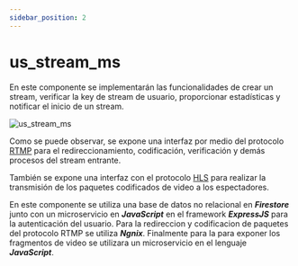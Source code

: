 ```yaml
---
sidebar_position: 2
---
```


# us_stream_ms
En este componente se implementarán las funcionalidades de crear un stream, verificar la key de stream de usuario, proporcionar estadísticas y notificar el inicio de un stream.

![us_stream_ms](/img/plantuml/us_stream_ms.png)

Como se puede observar, se expone una interfaz por medio del protocolo [RTMP](https://rtmp.veriskope.com/docs/) para el redireccionamiento, codificación, verificación y demás procesos del stream entrante.

También se expone una interfaz con el protocolo [HLS](https://developer.apple.com/streaming/) para realizar la transmisión de los paquetes codificados de video a los espectadores.

En este componente se utiliza una base de datos no relacional en *__Firestore__* junto con un microservicio en __*JavaScript*__ en el framework __*ExpressJS*__ para la autenticación del usuario. Para la redireccion y codificacion de paquetes del protocolo RTMP se utiliza __*Ngnix*__. Finalmente para la para exponer los fragmentos de video se utilizara un microservicio en el lenguaje __*JavaScript*__.
